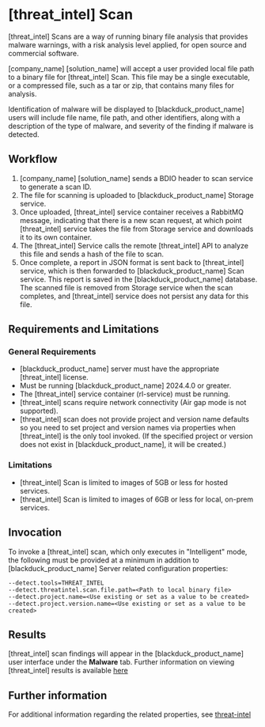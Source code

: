 # [threat_intel] Scan

[threat_intel] Scans are a way of running binary file analysis that provides malware warnings, with a risk analysis level applied, for open source and commercial software.

[company_name] [solution_name] will accept a user provided local file path to a binary file for [threat_intel] Scan. This file may be a single executable, or a compressed file, such as a tar or zip, that contains many files for analysis.

Identification of malware will be displayed to [blackduck_product_name] users will include file name, file path, and other identifiers, along with a description of the type of malware, and severity of the finding if malware is detected.

## Workflow

1. [company_name] [solution_name] sends a BDIO header to scan service to generate a scan ID.   
1. The file for scanning is uploaded to [blackduck_product_name] Storage service.   
1. Once uploaded, [threat_intel] service container receives a RabbitMQ message, indicating that there is a new scan request, at which point [threat_intel] service takes the file from Storage service and downloads it to its own container.   
1. The [threat_intel] Service calls the remote [threat_intel] API to analyze this file and sends a hash of the file to scan.   
1. Once complete, a report in JSON format is sent back to [threat_intel] service, which is then forwarded to [blackduck_product_name] Scan service. This report is saved in the [blackduck_product_name] database.   
<note type="note">The scanned file is removed from Storage service when the scan completes, and [threat_intel] service does not persist any data for this file.</note>

## Requirements and Limitations

### General Requirements
 * [blackduck_product_name] server must have the appropriate [threat_intel] license.
 * Must be running [blackduck_product_name] 2024.4.0 or greater.
 * The [threat_intel] service container (rl-service) must be running.
 * [threat_intel] scans require network connectivity (Air gap mode is not supported).
 * [threat_intel] scan does not provide project and version name defaults so you need to set project and version names via properties when [threat_intel] is the only tool invoked. (If the specified project or version does not exist in [blackduck_product_name], it will be created.)
 
### Limitations
 * [threat_intel] Scan is limited to images of 5GB or less for hosted services.
 * [threat_intel] Scan is limited to images of 6GB or less for local, on-prem services.
 
## Invocation
To invoke a [threat_intel] scan, which only executes in "Intelligent" mode, the following must be provided at a minimum in addition to [blackduck_product_name] Server related configuration properties:   
 ```
--detect.tools=THREAT_INTEL
--detect.threatintel.scan.file.path=<Path to local binary file>
--detect.project.name=<Use existing or set as a value to be created>
--detect.project.version.name=<Use existing or set as a value to be created>
```
 
## Results

[threat_intel] scan findings will appear in the [blackduck_product_name] user interface under the **Malware** tab. Further information on viewing [threat_intel] results is available [here](https://sig-product-docs.synopsys.com/bundle/bd-hub/page/ComponentDiscovery/aboutReversinglabsScanning.html)

## Further information
For additional information regarding the related properties, see [threat-intel](../properties/configuration/threat-intel.md)
